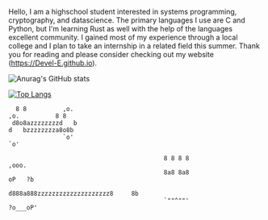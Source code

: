 Hello, I am a highschool student interested in systems programming, cryptography, and datascience. 
The primary languages I use are C and Python, but I'm learning Rust as well with the help of the languages excellent community. I gained most of my experience through a local college and I plan to take an internship in a related field this summer. Thank you for reading and please consider checking out my website (https://Devel-E.github.io).

![Anurag's GitHub stats](https://github-readme-stats.vercel.app/api?username=develijah&show_icons=true&theme=midnight-purple)

[![Top Langs](https://github-readme-stats.vercel.app/api/top-langs/?username=develijah&layout=compact&theme=midnight-purple)](https://github.com/anuraghazra/github-readme-stats)

````
  8 8          ,o.                                                                            ,o.          8 8
 d8o8azzzzzzzzd   b                                                                          d   bzzzzzzzza8o8b
               `o'                                                                            `o'

                                           8 8 8 8                     ,ooo.
                                           8a8 8a8                    oP   ?b
                                          d888a888zzzzzzzzzzzzzzzzzzzz8     8b
                                           `""^""'                    ?o___oP'
                      
